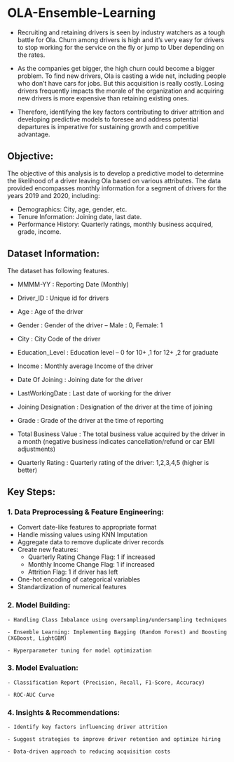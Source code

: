 # OLA-Ensemble-Learning
- Recruiting and retaining drivers is seen by industry watchers as a tough battle for Ola. Churn among drivers is high and it’s very easy for drivers to stop working for the service on the fly or jump to Uber depending on the rates.

- As the companies get bigger, the high churn could become a bigger problem. To find new drivers, Ola is casting a wide net, including people who don’t have cars for jobs. But this acquisition is really costly. Losing drivers frequently impacts the morale of the organization and acquiring new drivers is more expensive than retaining existing ones.

- Therefore, identifying the key factors contributing to driver attrition and developing predictive models to foresee and address potential departures is imperative for sustaining growth and competitive advantage.

## Objective:
The objective of this analysis is to develop a predictive model to determine the likelihood of a driver leaving Ola based on various attributes. The data provided encompasses monthly information for a segment of drivers for the years 2019 and 2020, including:
  
  - Demographics: City, age, gender, etc.
  - Tenure Information: Joining date, last date.
  - Performance History: Quarterly ratings, monthly business acquired, grade, income.

## Dataset Information:
The dataset has following features.

  - MMMM-YY : Reporting Date (Monthly)
    
  - Driver_ID : Unique id for drivers
    
  - Age : Age of the driver
    
  - Gender : Gender of the driver – Male : 0, Female: 1
    
  - City : City Code of the driver
    
  - Education_Level : Education level – 0 for 10+ ,1 for 12+ ,2 for graduate
    
  - Income : Monthly average Income of the driver
    
  - Date Of Joining : Joining date for the driver
    
  - LastWorkingDate : Last date of working for the driver
    
  - Joining Designation : Designation of the driver at the time of joining
    
  - Grade : Grade of the driver at the time of reporting
    
  - Total Business Value : The total business value acquired by the driver in a month (negative business indicates cancellation/refund or car EMI adjustments)
    
  - Quarterly Rating : Quarterly rating of the driver: 1,2,3,4,5 (higher is better)
    
## Key Steps:

  ### 1. Data Preprocessing & Feature Engineering:
  
  - Convert date-like features to appropriate format
  - Handle missing values using KNN Imputation
  - Aggregate data to remove duplicate driver records
  - Create new features:
      - Quarterly Rating Change Flag: 1 if increased
      - Monthly Income Change Flag: 1 if increased
      - Attrition Flag: 1 if driver has left
  - One-hot encoding of categorical variables
  - Standardization of numerical features

  ### 2. Model Building:
  
    - Handling Class Imbalance using oversampling/undersampling techniques
    
    - Ensemble Learning: Implementing Bagging (Random Forest) and Boosting (XGBoost, LightGBM)
    
    - Hyperparameter tuning for model optimization
  
  ### 3. Model Evaluation:
  
    - Classification Report (Precision, Recall, F1-Score, Accuracy)
    
    - ROC-AUC Curve
    
  ### 4. Insights & Recommendations:
  
    - Identify key factors influencing driver attrition
    
    - Suggest strategies to improve driver retention and optimize hiring
    
    - Data-driven approach to reducing acquisition costs

